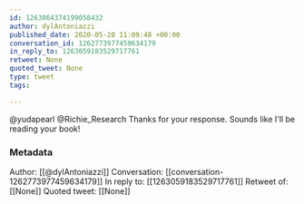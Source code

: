 ```yaml
---
id: 1263064374199058432
author: dylAntoniazzi
published_date: 2020-05-20 11:09:48 +00:00
conversation_id: 1262773977459634179
in_reply_to: 1263059183529717761
retweet: None
quoted_tweet: None
type: tweet
tags:

---
```


@yudapearl @Richie_Research Thanks for your response. Sounds like I'll be reading your book!

### Metadata

Author: [[@dylAntoniazzi]]
Conversation: [[conversation-1262773977459634179]]
In reply to: [[1263059183529717761]]
Retweet of: [[None]]
Quoted tweet: [[None]]

